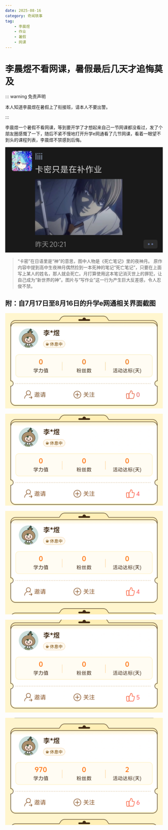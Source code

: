 ```yaml
---
date: 2025-08-16
category: 奇闻轶事
tag: 
    - 李晨煜
    - 作业
    - 暑假
    - 网课
---
```


# 李晨煜不看网课，暑假最后几天才追悔莫及

::: warning 免责声明

本人知道李晨煜在暑假上了衔接班，请本人不要出警。

:::

李晨煜一个暑假不看网课，等到要开学了才想起来自己一节网课都没看过，发了个朋友圈感慨了一下，随后不紧不慢地打开升学e网通看了几节网课，看着一眼望不到头的课程列表，李晨煜不禁感到后悔。

![IMG_20250816_161522.jpg](/img/2025.8.16/IMG_20250816_161522.jpg)

> “卡密”在日语里是“神”的意思，图中人物是《死亡笔记》里的夜神月。
> 原作内容中提到高中生夜神月偶然捡到一本死神的笔记“死亡笔记”，只要在上面写上某人的姓名，那人就会死亡。月打算使用这本笔记消灭世上的罪犯，让自己成为“新世界的神”。图片与“写作业”这一行为产生巨大反差感，令人忍俊不禁。

## 附：自7月17日至8月16日的升学e网通相关界面截图

![Screenshot_2025_0717_192404.jpg](/img/2025.8.16/Screenshot_2025_0717_192404.jpg)

![Screenshot_2025_0719_140555.png](/img/2025.8.16/Screenshot_2025_0719_140555.png)

![Screenshot_2025_0722_091010.png](/img/2025.8.16/Screenshot_2025_0722_091010.png)

![Screenshot_2025_0723_104124.png](/img/2025.8.16/Screenshot_2025_0723_104124.png)

![Screenshot_2025_0816_154902.png](/img/2025.8.16/Screenshot_2025_0816_154902.png)
